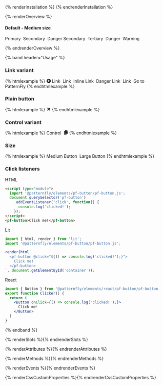 <style>
pf-button + pf-button {
  margin-inline-start: 4px;
  margin-block-end: 4px;
}
</style>

<script type="module">
  import '@patternfly/elements/pf-icon/pf-icon.js';
  import '@patternfly/elements/pf-tabs/pf-tabs.js';
</script>

{% renderInstallation %} {% endrenderInstallation %}

{% renderOverview %}

<div class="overview-buttons">

#### Default - Medium size

<pf-button>Primary</pf-button>
<pf-button variant="secondary">Secondary</pf-button>
<pf-button variant="secondary" danger>Danger Secondary</pf-button>
<pf-button variant="tertiary">Tertiary</pf-button>
<pf-button danger>Danger</pf-button>
<pf-button warning>Warning</pf-button>
</div>

{% endrenderOverview %}

{% band header="Usage" %}
  ### Link variant
  {% htmlexample %}
  <pf-button variant="link" id="test">
    <svg fill="currentColor"
         style="vertical-align:-0.125em"
         height="1em"
         width="1em"
         viewBox="0 0 512 512"
         aria-hidden="true">
      <path d="M256 8C119 8 8 119 8 256s111 248 248 248 248-111 248-248S393 8 256 8zm144 276c0 6.6-5.4 12-12 12h-92v92c0 6.6-5.4 12-12 12h-56c-6.6 0-12-5.4-12-12v-92h-92c-6.6 0-12-5.4-12-12v-56c0-6.6 5.4-12 12-12h92v-92c0-6.6 5.4-12 12-12h56c6.6 0 12 5.4 12 12v92h92c6.6 0 12 5.4 12 12v56z"/>
    </svg>
    Link
  </pf-button>
  <pf-button variant="link" icon-set="patternfly" icon="arrow" icon-position="right">Link</pf-button>
  <pf-button variant="link" inline>Inline Link</pf-button>
  <pf-button variant="link" danger>Danger Link</pf-button>
  <pf-button variant="link" href="#link">Link</pf-button>
  <pf-button variant="link" href="https://patternflyelements.org/" target="_blank" icon="location-arrow">Go to PatternFly</pf-button>
  {% endhtmlexample %}

  ### Plain button
  {% htmlexample %}
  <pf-button plain>
    <svg aria-label="Action" fill="currentColor" height="1em" width="1em" viewBox="0 0 352 512">
      <path d="M242.72 256l100.07-100.07c12.28-12.28 12.28-32.19 0-44.48l-22.24-22.24c-12.28-12.28-32.19-12.28-44.48 0L176 189.28 75.93 89.21c-12.28-12.28-32.19-12.28-44.48 0L9.21 111.45c-12.28 12.28-12.28 32.19 0 44.48L109.28 256 9.21 356.07c-12.28 12.28-12.28 32.19 0 44.48l22.24 22.24c12.28 12.28 32.2 12.28 44.48 0L176 322.72l100.07 100.07c12.28 12.28 32.2 12.28 44.48 0l22.24-22.24c12.28-12.28 12.28-32.19 0-44.48L242.72 256z"></path>
    </svg>
  </pf-button>
  {% endhtmlexample %}

  ### Control variant
  {% htmlexample %}
  <pf-button variant="control">Control</pf-button>
  <pf-button variant="control">
    <svg aria-label="Copy" fill="currentColor" height="1em" width="1em" viewBox="0 0 448 512">
      <path d="M320 448v40c0 13.255-10.745 24-24 24H24c-13.255 0-24-10.745-24-24V120c0-13.255 10.745-24 24-24h72v296c0 30.879 25.121 56 56 56h168zm0-344V0H152c-13.255 0-24 10.745-24 24v368c0 13.255 10.745 24 24 24h272c13.255 0 24-10.745 24-24V128H344c-13.2 0-24-10.8-24-24zm120.971-31.029L375.029 7.029A24 24 0 0 0 358.059 0H352v96h96v-6.059a24 24 0 0 0-7.029-16.97z"/>
    </svg>
  </pf-button>
  {% endhtmlexample %}

  ### Size
  {% htmlexample %}
  <pf-button>Medium Button</pf-button>
  <pf-button size="large">Large Button</pf-button>
  {% endhtmlexample %}

  ### Click listeners

<pf-tabs class="html-lit-react-snippets">
  <pf-tab slot="tab">HTML</pf-tab>
  <pf-tab-panel>

```html
<script type="module">
  import '@patternfly/elements/pf-button/pf-button.js';
  document.querySelector('pf-button')
    .addEventListener('click', function() {
      console.log('clicked!');
    });
</script>
<pf-button>Click me!</pf-button>
```

  </pf-tab-panel>
  <pf-tab slot="tab">Lit</pf-tab>
  <pf-tab-panel>

```js
import { html, render } from 'lit';
import '@patternfly/elements/pf-button/pf-button.js';

render(html`
  <pf-button @click="${() => console.log('clicked!');}">
    Click me!
  </pf-button>
`, document.getElementById('container'));
```

  </pf-tab-panel>
  <pf-tab slot="tab">React</pf-tab>
  <pf-tab-panel>

```jsx
import { Button } from '@patternfly/elements/react/pf-button/pf-button.js';
export function Clicker() {
  return (
    <Button onClick={() => console.log('clicked!');}>
      Click me!
    </Button>
  )
}
```

  </pf-tab-panel>
</pf-tabs>

{% endband %}

{% renderSlots %}{% endrenderSlots %}

{% renderAttributes %}{% endrenderAttributes %}

{% renderMethods %}{% endrenderMethods %}

{% renderEvents %}{% endrenderEvents %}

{% renderCssCustomProperties %}{% endrenderCssCustomProperties %}
